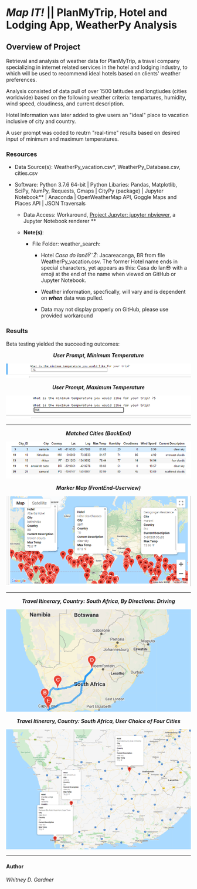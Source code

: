# *Map IT!*  || PlanMyTrip, Hotel and Lodging App, WeatherPy Analysis  


## Overview of Project

Retrieval and analysis of weather data for PlanMyTrip, a travel company specializing in internet related services in the hotel and lodging industry, to which will be used to recommend ideal hotels based on clients' weather preferences.

Analysis consisted of data pull of over 1500 latitudes and longtiudes (cities worldwide) based on the following weather criteria: tempartures, humidity, wind speed, cloudiness, and current description. 

Hotel Information was later added to give users an "ideal" place to vacation inclusive of city and country. 

A user prompt was coded to reutrn "real-time" results based on desired input of minimum and maximum temperatures. 




### Resources

* Data Source(s): WeatherPy_vacation.csv*, WeatherPy_Database.csv, cities.csv

* Software: Python 3.7.6 64-bit | Python Libaries: Pandas, Matplotlib, SciPy, NumPy, Requests, Gmaps | CityPy (package) | Jupyter Notebook** | Anaconda | OpenWeatherMap API, Goggle Maps and Places API | JSON Traversals 

   * Data Access: Workaround, [Project Jupyter: jupyter nbviewer](https://nbviewer.jupyter.org/), a Jupyter Notebook renderer **

    * **Note(s)**:  
      * File Folder: weather_search: 
        *  Hotel _Casa do IanðŸ˜Ž_: Jacareacanga, BR from file WeatherPy_vacation.csv. The former Hotel name ends in special characters, yet appears as this: Casa do Ian😎  with a emoji at the end of the name when viewed on GitHub or Jupyter Notebook.  

          * Weather information, specfically, will vary and is dependent on **_when_** data was pulled. 
         * Data may not display properly on GitHub, please use provided workaround



### Results 

Beta testing yielded the succeeding outcomes:

<p align="center">
  <i><b> User Prompt, Minimum Temperature  </b></i> 
 </p>
<p align="center">
  <img src="additionalresources/min_temp_user_input.png" />
</p>



<p align="center">
  <i><b> 
User Prompt, Maximum Temperature </b></i> 
 </p>
<p align="center">
  <img src="additionalresources/max_temp_user_input.png" />
</p>

***

<p align="center">
  <i><b> 
Matched Cities (BackEnd) </b></i> 
 </p>
<p align="center">
  <img src="additionalresources/matched_cities_results_example.png" />
</p>


<p align="center">
  <i><b> 
Marker Map (FrontEnd-Userview) </b></i> 
 </p>
<p align="center">
  <img src="weather_search/WeatherPy_vacation_map.png" />
</p>

***
<p align="center">
  <i><b> 
Travel Itinerary, Country: South Africa, By Directions: Driving </b></i> 
 </p>
<p align="center">
  <img src="weather_itinerary/WeatherPy_travel_map.png" />
</p>

<p align="center">
  <i><b> 
Travel Itinerary, Country: South Africa, User Choice of Four Cities</b></i> 
 </p>
<p align="center">
  <img src="weather_itinerary/WeatherPy_travel_map_markers.png" />
</p>

***


#### Author
_Whitney D. Gardner_
